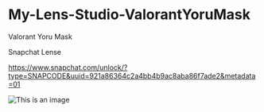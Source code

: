# My-Lens-Studio-ValorantYoruMask

Valorant Yoru Mask

Snapchat Lense

https://www.snapchat.com/unlock/?type=SNAPCODE&uuid=921a86364c2a4bb4b9ac8aba86f7ade2&metadata=01

![This is an image](https://github.com/codewarrior86/My-Lens-Studio-ValorantYoruMask/blob/557b34c599fd0c5e104c461edfc5c003530c223c/Public/Valorant%20Yoru.gif)
